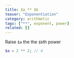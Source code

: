 ```yaml
---
title: $a ** $b
teaser: "Exponentiation"
category: arithmetic
tags: ["**", exponent, power]
related: []
---
```


Raise `$a` the the `$b`th power

```php
$a = 2 ** 2; // 4
```
